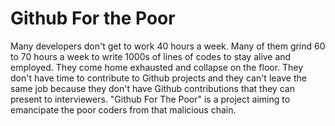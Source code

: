 # Github For the Poor

Many developers don't get to work 40 hours a week. Many of them grind 60 to 70 hours a week to write 1000s of lines of codes to stay alive and employed. They come home exhausted and collapse on the floor. They don't have time to contribute to Github projects and they can't leave the same job because they don't have Github contributions that they can present to interviewers. "Github For The Poor" is a project aiming to emancipate the poor coders from that malicious chain.
